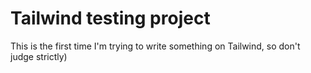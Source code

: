 # Tailwind testing project

This is the first time I'm trying to write something on Tailwind, so don't judge strictly)
